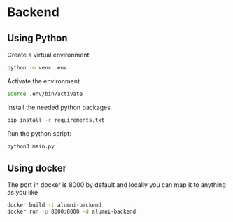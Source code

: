 # Backend

## Using Python

Create a virtual environment

```sh
python -m venv .env
```

Activate the environment

```sh
source .env/bin/activate
```

Install the needed python packages

```sh
pip install -r requirements.txt
```

Run the python script:

```sh
python3 main.py
```

## Using docker

The port in docker is 8000 by default and locally you can map it to anything as you like

```sh
docker build -t alumni-backend
docker run -p 8000:8000 -d alumni-backend
```
